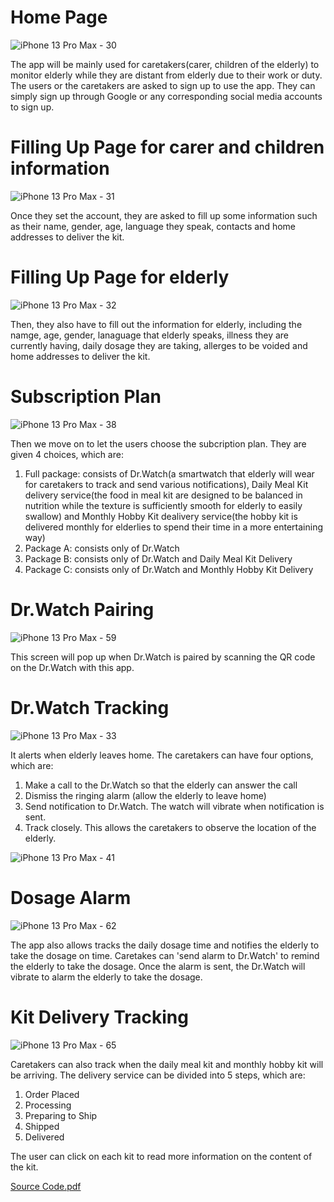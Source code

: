 # Home Page

![iPhone 13 Pro Max - 30](https://user-images.githubusercontent.com/79050073/163307914-23af3bbc-c61f-4a08-a4e7-4de3121e51bd.png)

The app will be mainly used for caretakers(carer, children of the elderly) to monitor elderly while they are distant from elderly due to their work or duty. The users or the caretakers are asked to sign up to use the app. They can simply sign up through Google or any corresponding social media accounts to sign up. 

# Filling Up Page for carer and children information
![iPhone 13 Pro Max - 31](https://user-images.githubusercontent.com/79050073/163308133-f15e0f53-003d-46f2-9ea0-9ca455d554e9.png)

Once they set the account, they are asked to fill up some information such as their name, gender, age, language they speak, contacts and home addresses to deliver the kit.

# Filling Up Page for elderly
![iPhone 13 Pro Max - 32](https://user-images.githubusercontent.com/79050073/163308144-9249c590-5b67-4d03-af94-3fe8d6a2913a.png)

Then, they also have to fill out the information for elderly, including the namge, age, gender, lanaguage that elderly speaks, illness they are currently having, daily dosage they are taking, allerges to be voided and home addresses to deliver the kit.

# Subscription Plan
![iPhone 13 Pro Max - 38](https://user-images.githubusercontent.com/79050073/163308233-4cdfac60-01b0-4d94-830d-91dcda6851e5.png)

Then we move on to let the users choose the subcription plan. They are given 4 choices, which are:
1. Full package: consists of Dr.Watch(a smartwatch that elderly will wear for caretakers to track and send various notifications), Daily Meal Kit delivery service(the food in meal kit are designed to be balanced in nutrition while the texture is sufficiently smooth for elderly to easily swallow) and Monthly Hobby Kit dealivery service(the hobby kit is delivered monthly for elderlies to spend their time in a more entertaining way)
2. Package A: consists only of Dr.Watch
3. Package B: consists only of Dr.Watch and Daily Meal Kit Delivery
4. Package C: consists only of Dr.Watch and Monthly Hobby Kit Delivery


# Dr.Watch Pairing
![iPhone 13 Pro Max - 59](https://user-images.githubusercontent.com/79050073/163308584-5affeeb2-c029-45c9-b4d9-1d75bee20602.png)

This screen will pop up when Dr.Watch is paired by scanning the QR code on the Dr.Watch with this app.

# Dr.Watch Tracking
![iPhone 13 Pro Max - 33](https://user-images.githubusercontent.com/79050073/163308267-379fd33e-fe78-4372-935a-402c1f72f443.png)

It alerts when elderly leaves home. The caretakers can have four options, which are:
1. Make a call to the Dr.Watch so that the elderly can answer the call
2. Dismiss the ringing alarm (allow the elderly to leave home)
3. Send notification to Dr.Watch. The watch will vibrate when notification is sent.
4. Track closely. This allows the caretakers to observe the location of the elderly.

![iPhone 13 Pro Max - 41](https://user-images.githubusercontent.com/79050073/163308328-63ddb817-79cc-4718-9de8-b7425d9154d5.png)

# Dosage Alarm
![iPhone 13 Pro Max - 62](https://user-images.githubusercontent.com/79050073/163308699-08a27023-906f-45cb-9ede-453169565b64.png)

The app also allows tracks the daily dosage time and notifies the elderly to take the dosage on time. Caretakes can 'send alarm to Dr.Watch' to remind the elderly to take the dosage. Once the alarm is sent, the Dr.Watch will vibrate to alarm the elderly to take the dosage.

# Kit Delivery Tracking
![iPhone 13 Pro Max - 65](https://user-images.githubusercontent.com/79050073/163308956-ede6f5f1-7c35-4213-a142-2418d8afa8cd.png)

Caretakers can also track when the daily meal kit and monthly hobby kit will be arriving. The delivery service can be divided into 5 steps, which are:
1. Order Placed
2. Processing
3. Preparing to Ship
4. Shipped
5. Delivered

The user can click on each kit to read more information on the content of the kit.



[Source Code.pdf](https://github.com/MinjinGu/HackUST2022/files/8486112/Source.Code.pdf)
